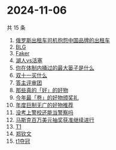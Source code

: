 # 2024-11-06

共 15 条

<!-- BEGIN ZHIHUSEARCH -->
<!-- 最后更新时间 Wed Nov 06 2024 19:11:33 GMT+0800 (China Standard Time) -->
1. [俄罗斯出租车司机抱怨中国品牌的出租车](https://www.zhihu.com/search?q=俄罗斯出租车司机抱怨中国品牌的出租车)
1. [BLG](https://www.zhihu.com/search?q=BLG)
1. [Faker](https://www.zhihu.com/search?q=Faker)
1. [湖人vs活塞](https://www.zhihu.com/search?q=湖人vs活塞)
1. [你在体制内捅过的最大篓子是什么](https://www.zhihu.com/search?q=你在体制内捅过的最大篓子是什么)
1. [双十一买什么](https://www.zhihu.com/search?q=双十一买什么)
1. [答主评审团](https://www.zhihu.com/search?q=答主评审团)
1. [那些真的「好」的好物](https://www.zhihu.com/search?q=那些真的「好」的好物)
1. [今年最「卷」的好物颁奖礼](https://www.zhihu.com/search?q=今年最「卷」的好物颁奖礼)
1. [年度巨制无广的好物推荐](https://www.zhihu.com/search?q=年度巨制无广的好物推荐)
1. [没考上警校还能当警察吗](https://www.zhihu.com/search?q=没考上警校还能当警察吗)
1. [马斯克百万美元抽奖获准继续进行](https://www.zhihu.com/search?q=马斯克百万美元抽奖获准继续进行)
1. [T1](https://www.zhihu.com/search?q=T1)
1. [郑钦文](https://www.zhihu.com/search?q=郑钦文)
1. [t1夺冠](https://www.zhihu.com/search?q=t1夺冠)
<!-- END ZHIHUSEARCH -->
